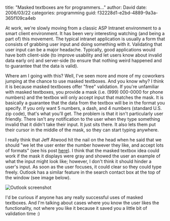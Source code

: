 
title: "Masked textboxes are for programmers..."
author: David
date: 2006/03/22
categories: programming
guid: f32228d1-e2bd-4889-9a3a-365f109ca4eb

At work, we're slowly moving from a classic ASP Intranet environment to a smart client environment. It has been very interesting watching (and being a part of) this movement. The typical intranet application is usually a form that consists of grabbing user input and doing something with it. Validating that user input can be a major headache. Typically, good applications would have both client-side (to improve usability and let users know about invalid data early on) and server-side (to ensure that nothing weird happened and to guarantee that the data is valid).

Where am I going with this? Well, I've seen more and more of my coworkers jumping at the chance to use masked textboxes. And you know why? I think it is because masked textboxes offer "free" validation. If you're unfamiliar with masked textboxes, you provide a mask (i.e. (999) 000-0000 for phone numbers) and the textbox will only accept input that matches the mask. It is basically a guarantee that the data from the textbox will be in the format you specify. If you only want 5 numbers, a dash, and 4 numbers (standard U.S. zip code), that's what you'll get. The problem is that it isn't particularly user friendly. There isn't any notification to the user when they type something invalid that it didn't take their input. It just sits there. It also lets them put their cursor in the middle of the mask, so they can start typing anywhere.

I really think that Jeff Atwood hit the nail on the head when he said that we should "we let the user enter the number however they like, and accept lots of formats" (see his post [here](http://www.codinghorror.com/blog/archives/000532.html)). I think that the masked textbox idea could work if the mask it displays were gray and showed the user an example of what the input might look like; however, I don't think it should hinder a user's input. As soon as the user focuses, it could clear so they could type freely. Outlook has a similar feature in the search contact box at the top of the window (see image below).

![Outlook screenshot](http://www.mohundro.com/blog/content/binary/2006-03-22-OutlookFindContact.png)

I'd be curious if anyone has any really successful uses of masked textboxes. And I'm talking about cases where you know the user likes the functionality, not where you like it because it saved you a little bit of validation time :)


